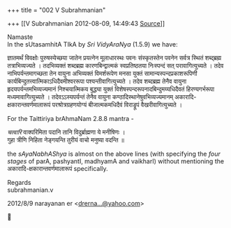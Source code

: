 +++
title = "002 V Subrahmanian"

+++
[[V Subrahmanian	2012-08-09, 14:49:43 [Source](https://groups.google.com/g/bvparishat/c/EQ_M3WYHytg)]]



  
Namaste  
In the sUtasamhitA TIkA by *Sri VidyAraNya* (1.5.9) we have:  
  
ज्ञातमर्थं विवक्षोः पुरुषस्येच्छया जातेन प्रयत्नेन मूलाधारस्थः पवनः संस्कृतस्तेन पवनेन सर्वत्र स्थितं शब्द्ब्रह्म तत्राभिव्यज्यते । तदभिव्यक्तं शब्दब्रह्म कारणबिन्द्वात्मकं स्वप्रतिष्ठतया निःस्पन्दं सत् परावागित्युच्यते । तदेव नाभिपर्यन्तमागच्छता तेन वायुना अभिव्यक्तं विमर्शरूपेण मनसा युक्तं सामान्यस्पन्दप्रकाशरूपिणी कार्यबिन्दुतत्त्वात्मिकाऽधिदैवमीश्वररूपा पश्यन्तीवागित्युच्यते । तदेव शब्दब्रह्म तेनैव वायुना हृदयपर्यन्तमभिव्यज्यमानं निश्चयात्मिकय बुद्ध्या युक्तं विशेषस्पन्दरूपनादबिन्दुमय्यधिदैवतं हिरण्यगर्भरूपा मध्यमावागित्युच्यते । तदेवऽऽस्यपर्यन्तं तेनैव वायुना कण्ठादिस्थानेषुवभिव्यज्यमानम् अकारादि-क्षकारान्तवर्णमालारूपं परश्रोत्रग्रहणयोग्यं बीजात्मकमधिदैवं विराड्रूपं वैखरीवागित्युच्यते ।   
  
For the Taittiriya brAhmaNam 2.8.8 mantra -  
  
*चत्वारि* वाक्परिमिता पदानि तानि विदुर्ब्राह्मणा ये मनीषिणः ।  
गुहा त्रीणि निहिता नेङ्गयन्ति तुरीयं वाचो मनुष्या वदन्ति ॥  
  
the *sAyaNabhAShya* is almost on the above lines (with specifying the *four stages* of parA, pashyantI, madhyamA and vaikharI) without mentioning the अकारादि-क्षकारान्तवर्णमालारूपं specifically.  
  
Regards  
subrahmanian.v  
  

2012/8/9 narayanan er \<[drerna...@yahoo.com]()\>



